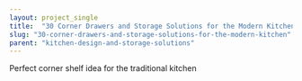 ```yaml
---
layout: project_single
title:  "30 Corner Drawers and Storage Solutions for the Modern Kitchen"
slug: "30-corner-drawers-and-storage-solutions-for-the-modern-kitchen"
parent: "kitchen-design-and-storage-solutions"
---
```

Perfect corner shelf idea for the traditional kitchen